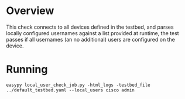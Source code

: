 # Overview

This check connects to all devices defined in the testbed, and parses locally configured
usernames against a list provided at runtime, the test passes if all usernames (an no additional)
users are configured on the device.

# Running

```
easypy local_user_check_job.py -html_logs -testbed_file ../default_testbed.yaml --local_users cisco admin
```
